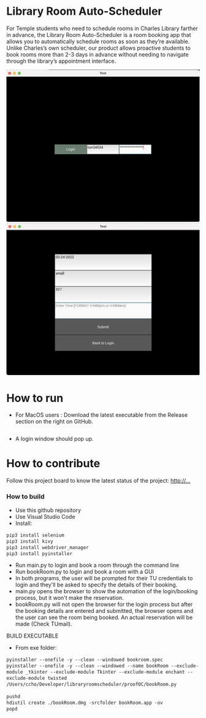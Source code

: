 # Library Room Auto-Scheduler
For Temple students who need to schedule rooms in Charles Library farther in advance, the Library Room Auto-Scheduler is a room booking app that allows you to automatically schedule rooms as soon as they’re available. Unlike Charles’s own scheduler, our product allows proactive students to book rooms more than 2-3 days in advance without needing to navigate through the library’s appointment interface.

![This is a screenshot.](images/login.png)
![This is a screenshot.](images/booking.png)

# How to run
- For MacOS users : Download the latest executable from the Release section on the right on GitHub. 

```
```
- A login window should pop up.

# How to contribute
Follow this project board to know the latest status of the project: [http://...]([https://github.com/cis3296s22/libraryroomscheduler/projects/2])  

### How to build
- Use this github repository
- Use Visual Studio Code
- Install:

```
pip3 install selenium
pip3 install kivy
pip3 install webdriver_manager
pip3 install pyinstaller

```
- Run main.py to login and book a room through the command line
- Run bookRoom.py to login and book a room with a GUI 
- In both programs, the user will be prompted for their TU credentials to login and they'll be asked to specify the details of their booking.
- main.py opens the browser to show the automation of the login/booking process, but it won't make the reservation. 
- bookRoom.py will not open the browser for the login process but after the booking details are entered and submitted, the browser opens and the user can see the room being booked. An actual reservation will be made (Check TUmail).


BUILD EXECUTABLE
- From exe folder:

```
pyinstaller --onefile -y --clean --windowed bookroom.spec
pyinstaller --onefile -y --clean --windowed --name bookRoom --exclude-module _tkinter --exclude-module Tkinter --exclude-module enchant --exclude-module twisted /Users/ccho/Developer/libraryroomscheduler/proofOC/bookRoom.py

pushd
hdiutil create ./bookRoom.dmg -srcfolder bookRoom.app -ov
popd

```


 
 